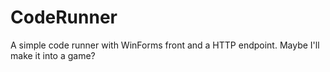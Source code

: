 # CodeRunner
A simple code runner with WinForms front and a HTTP endpoint. Maybe I'll make it into a game?
